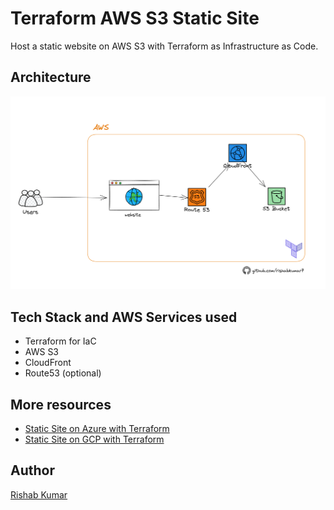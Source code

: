 # Terraform AWS S3 Static Site

Host a static website on AWS S3 with Terraform as Infrastructure as Code.

## Architecture

![Static Site on AWS with Terraform](images/terraform-aws-static-site-diagram.png)

## Tech Stack and AWS Services used

- Terraform for IaC
- AWS S3
- CloudFront
- Route53 (optional)

## More resources

- [Static Site on Azure with Terraform](https://github.com/rishabkumar7/terraform-azure-static-site)
- [Static Site on GCP with Terraform](https://github.com/rishabkumar7/freecodecamp-terraform-with-gcp)

## Author

[Rishab Kumar](https://youtube.com/@rishabincloud)
